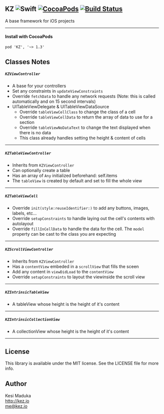 ## KZ ![Swift](https://img.shields.io/badge/language-Swift-orange.svg) [![CocoaPods](https://img.shields.io/cocoapods/v/KZ.svg)](http://cocoapods.org/pods/KZ) [![Build Status](https://travis-ci.org/k3zi/KZ.svg?branch=master)](https://travis-ci.org/k3zi/KZ)
A base framework for iOS projects

---

#### Install with CocoaPods
```
pod 'KZ', '~> 1.3'
```

## Classes Notes

##### `KZViewController` 
- A base for your controllers 
- Set any constraints in `updateViewConstraints`
- Override `fetchData` to handle any network requests (Note: this is called automatically and on 15 second intervals)
- UITableViewDelegate & UITableViewDataSource
   - Override `tableViewCellClass` to change the class of a cell
   - Override `tableViewCellData` to return the array of data to use for a section
   - Override `tableViewNoDataText` to change the text displayed when there is no data
   - This class already handles setting the height & content of cells

---

##### `KZTableViewController`
- Inherits from `KZViewController` 
- Can optionally create a table 
- Has an array of `Any` initialized beforehand: self.items
- The `tableView` is created by default and set to fill the whole view

---

##### `KZTableViewCell`
- Override `init(style:reuseIdentifier:)` to add any buttons, images, labels, etc...
- Override `setupConstraints` to handle laying out the cell's contents with autolayout
- Override `fillInCellData` to handle the data for the cell. The `model` property can be cast to the class you are expecting

---

##### `KZScrollViewController`
- Inherits from `KZViewController`
- Has a `contentView` embeded in a `scrollView` that fills the sceen
- Add any content in `viewDidLoad` to the `contentView`
- Override `setupConstraints` to layout the viewinside the scroll view

---

##### `KZIntrinsicTableView`
- A tableView whose height is the height of it's content

---

##### `KZIntrinsicCollectionView`
- A collectionView whose height is the height of it's content

---

## License
This library is available under the MIT license. See the LICENSE file for more info.

## Author
Kesi Maduka<br>
http://kez.io<br>
me@kez.io
